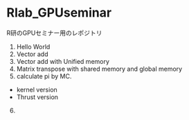 # Rlab_GPUseminar
R研のGPUセミナー用のレポジトリ

1. Hello World
2. Vector add
3. Vector add with Unified memory
4. Matrix transpose with shared memory and global memory
5. calculate pi by MC.
- kernel version
- Thrust version
6.

